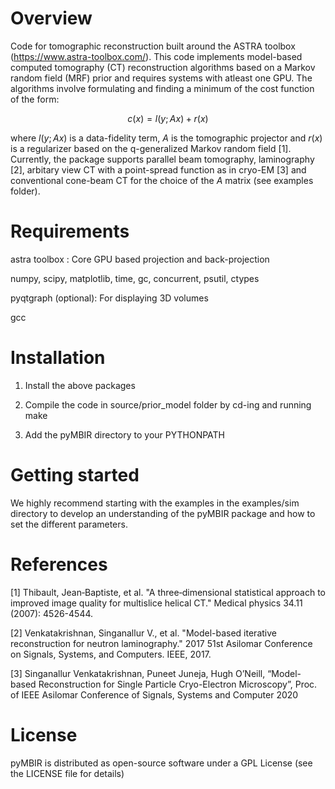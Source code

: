 Overview
=============

Code for tomographic reconstruction built around the ASTRA toolbox (https://www.astra-toolbox.com/). This code implements model-based computed tomography (CT) reconstruction algorithms based on a Markov random field (MRF) prior and requires systems with atleast one GPU. The algorithms involve formulating and finding a minimum of the cost function of the form:

```math
c(x) = l(y;Ax)+r(x)
```

where $`l(y;Ax)`$ is a data-fidelity term, $`A`$ is the tomographic projector and $`r(x)`$ is a regularizer based on the q-generalized Markov random field [1]. Currently, the package supports parallel beam tomography, laminography [2], arbitary view CT with a point-spread function as in cryo-EM [3] and conventional cone-beam CT for the choice of the $`A`$ matrix (see examples folder). 

Requirements
=============

astra toolbox : Core GPU based projection and back-projection

numpy, scipy, matplotlib, time, gc, concurrent, psutil, ctypes

pyqtgraph (optional): For displaying 3D volumes

gcc

Installation
=============

1) Install the above packages

2) Compile the code in source/prior_model folder by cd-ing and running make

3) Add the pyMBIR directory to your PYTHONPATH 

Getting started
=============

We highly recommend starting with the examples in the examples/sim directory to develop an understanding of the pyMBIR package and how to set the different parameters.   

References
=============

[1] Thibault, Jean‐Baptiste, et al. "A three‐dimensional statistical approach to improved image quality for multislice helical CT." Medical physics 34.11 (2007): 4526-4544.

[2] Venkatakrishnan, Singanallur V., et al. "Model-based iterative reconstruction for neutron laminography." 2017 51st Asilomar Conference on Signals, Systems, and Computers. IEEE, 2017.

[3] Singanallur Venkatakrishnan, Puneet Juneja, Hugh O’Neill, “Model-based Reconstruction for Single Particle Cryo-Electron Microscopy”, Proc. of IEEE Asilomar Conference of Signals, Systems and Computer 2020


License
============

pyMBIR is distributed as open-source software under a GPL License (see the LICENSE file for details)
